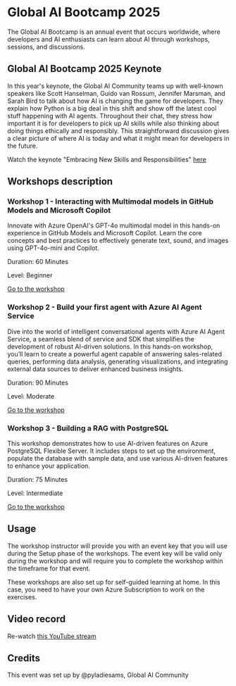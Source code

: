 # Global AI Bootcamp 2025

The Global AI Bootcamp is an annual event that occurs worldwide, where developers and AI enthusiasts can learn about AI through workshops, sessions, and discussions.

## Global AI Bootcamp 2025 Keynote 

In this year's keynote, the Global AI Community teams up with well-known speakers like Scott Hanselman, Guido van Rossum, Jennifer Marsman, and Sarah Bird to talk about how AI is changing the game for developers. They explain how Python is a big deal in this shift and show off the latest cool stuff happening with AI agents. Throughout their chat, they stress how important it is for developers to pick up AI skills while also thinking about doing things ethically and responsibly. This straightforward discussion gives a clear picture of where AI is today and what it might mean for developers in the future.

Watch the keynote "Embracing New Skills and Responsibilities" [here](https://keynote.globalaibootcamp.com/)

## Workshops description

### Workshop 1 - Interacting with Multimodal models in GitHub Models and Microsoft Copilot

Innovate with Azure OpenAI's GPT-4o multimodal model in this hands-on experience in GitHub Models and Microsoft Copilot. Learn the core concepts and best practices to effectively generate text, sound, and images using GPT-4o-mini and Copilot.

Duration: 60 Minutes

Level: Beginner

[Go to the workshop](https://workshop-github-models.globalaibootcamp.com/)

### Workshop 2 - Build your first agent with Azure AI Agent Service

Dive into the world of intelligent conversational agents with Azure AI Agent Service, a seamless blend of service and SDK that simplifies the development of robust AI-driven solutions. In this hands-on workshop, you’ll learn to create a powerful agent capable of answering sales-related queries, performing data analysis, generating visualizations, and integrating external data sources to deliver enhanced business insights.

Duration: 90 Minutes

Level: Moderate

[Go to the workshop](https://workshop-ai-agents.globalaibootcamp.com/)

### Workshop 3 - Building a RAG with PostgreSQL

This workshop demonstrates how to use AI-driven features on Azure PostgreSQL Flexible Server. It includes steps to set up the environment, populate the database with sample data, and use various AI-driven features to enhance your application.

Duration: 75 Minutes

Level: Intermediate

[Go to the workshop](https://github.com/GlobalAICommunity/global-ai-bootcamp-2025-workshop-genai-on-postgresql)

## Usage 

The workshop instructor will provide you with an event key that you will use during the Setup phase of the workshops. The event key will be valid only during the workshop and will require you to complete the workshop within the timeframe for that event.

These workshops are also set up for self-guided learning at home. In this case, you need to have your own Azure Subscription to work on the exercises. 

## Video record
Re-watch [this YouTube stream](https://youtube.com/live/T_kEHZuEIig)

## Credits
This event was set up by @pyladiesams, Global AI Community
